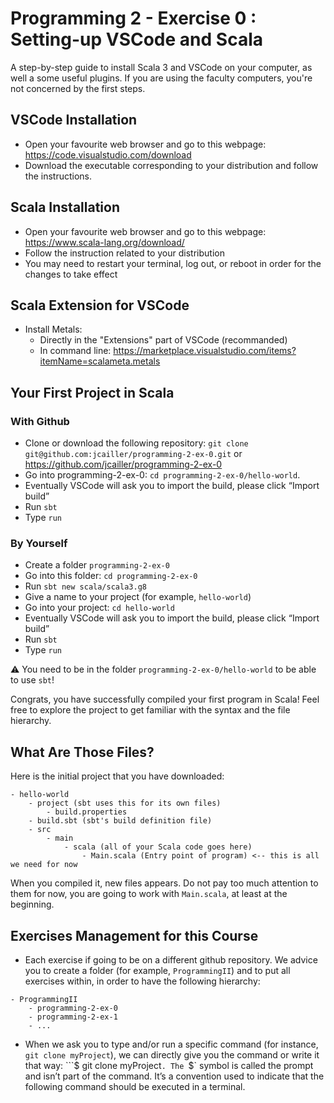 # Programming 2 - Exercise 0 : Setting-up VSCode and Scala

A step-by-step guide to install Scala 3 and VSCode on your computer, as well a some useful plugins. If you are using the faculty computers, you're not concerned by the first steps.

## VSCode Installation
  
* Open your favourite web browser and go to this webpage: https://code.visualstudio.com/download
* Download the executable corresponding to your distribution and follow the instructions.

  

## Scala Installation

* Open your favourite web browser and go to this webpage: https://www.scala-lang.org/download/
* Follow the instruction related to your distribution 
* You may need to restart your terminal, log out, or reboot in order for the changes to take effect


## Scala Extension for VSCode

* Install Metals: 
    - Directly in the "Extensions" part of VSCode (recommanded)
    - In command line: https://marketplace.visualstudio.com/items?itemName=scalameta.metals

## Your First Project in Scala

### With Github
* Clone or download the following repository: `git clone git@github.com:jcailler/programming-2-ex-0.git` or https://github.com/jcailler/programming-2-ex-0
* Go into programming-2-ex-0: `cd programming-2-ex-0/hello-world`.
* Eventually VSCode will ask you to import the build, please click “Import build”
* Run `sbt`
* Type `run`

### By Yourself
* Create a folder `programming-2-ex-0`
* Go into this folder: `cd programming-2-ex-0`
* Run `sbt new scala/scala3.g8`
* Give a name to your project (for example, `hello-world`)
* Go into your project: `cd hello-world`
* Eventually VSCode will ask you to import the build, please click “Import build”
* Run `sbt`
* Type `run`

⚠️ You need to be in the folder `programming-2-ex-0/hello-world` to be able to use `sbt`!

Congrats, you have successfully compiled your first program in Scala! Feel free to explore the project to get familiar with the syntax and the file hierarchy. 


## What Are Those Files?
Here is the initial project that you have downloaded: 
```
- hello-world
    - project (sbt uses this for its own files)
        - build.properties
    - build.sbt (sbt's build definition file)
    - src
        - main
            - scala (all of your Scala code goes here)
                - Main.scala (Entry point of program) <-- this is all we need for now
```

When you compiled it, new files appears. Do not pay too much attention to them for now, you are going to work with `Main.scala`, at least at the beginning. 

## Exercises Management for this Course
* Each exercise if going to be on a different github repository. We advice you to create a folder (for example, `ProgrammingII`) and to put all exercises within, in order to have the following hierarchy: 
```
- ProgrammingII
    - programming-2-ex-0
    - programming-2-ex-1
    - ...
```
* When we ask you to type and/or run a specific command (for instance, `git clone myProject`), we can directly give you the command or write it that way: ```$ git clone myProject`. The `$` symbol is called the prompt and isn’t part of the command. It’s a convention used to indicate that the following command should be executed in a terminal.

